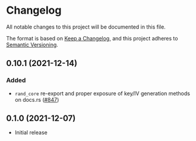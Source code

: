 # Changelog

All notable changes to this project will be documented in this file.

The format is based on [Keep a Changelog](https://keepachangelog.com/en/1.0.0/),
and this project adheres to [Semantic Versioning](https://semver.org/spec/v2.0.0.html).

## 0.10.1 (2021-12-14)
### Added
- `rand_core` re-export and proper exposure of key/IV generation methods on docs.rs ([#847])

[#847]: https://github.com/RustCrypto/traits/pull/847

## 0.1.0 (2021-12-07)
- Initial release
